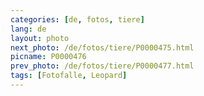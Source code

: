 ```yaml
---
categories: [de, fotos, tiere]
lang: de
layout: photo
next_photo: /de/fotos/tiere/P0000475.html
picname: P0000476
prev_photo: /de/fotos/tiere/P0000477.html
tags: [Fotofalle, Leopard]
---
```

